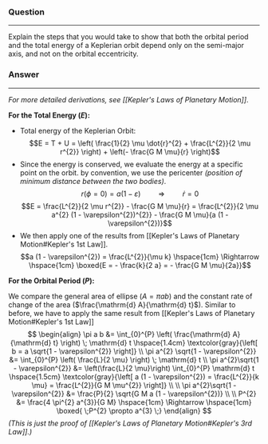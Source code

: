### Question
---
Explain the steps that you would take to show that both the orbital period and the total energy of a Keplerian orbit depend only on the semi-major axis, and not on the orbital eccentricity.

### Answer
---
*For more detailed derivations, see [[Kepler's Laws of Planetary Motion]]*.

**For the Total Energy ($E$):**

- Total energy of the Keplerian Orbit: $$E = T + U = \left( \frac{1}{2} \mu \dot{r}^{2} + \frac{L^{2}}{2 \mu r^{2}} \right) + \left(- \frac{G M \mu}{r} \right)$$
- Since the energy is conserved, we evaluate the energy at a specific point on the orbit. by convention, we use the pericenter *(position of minimum distance between the two bodies)*. $$r(\phi=0) = a (1-\varepsilon) \hspace{1cm} \Rightarrow \hspace{1cm} \dot{r} = 0$$ $$E = \frac{L^{2}}{2 \mu r^{2}} - \frac{G M \mu}{r} = \frac{L^{2}}{2 \mu a^{2} (1 - \varepsilon^{2})^{2}} - \frac{G M \mu}{a (1 - \varepsilon^{2})}$$
- We then apply one of the results from [[Kepler's Laws of Planetary Motion#Kepler's 1st Law]]. $$a (1 - \varepsilon^{2}) = \frac{L^{2}}{\mu k} \hspace{1cm} \Rightarrow \hspace{1cm} \boxed{E = - \frac{k}{2 a} = - \frac{G M \mu}{2a}}$$

**For the Orbital Period ($P$):**

We compare the general area of ellipse ($A = \pi a b$) and the constant rate of change of the area ($\frac{\mathrm{d} A}{\mathrm{d} t}$). Similar to before, we have to apply the same result from [[Kepler's Laws of Planetary Motion#Kepler's 1st Law]] 
$$
\begin{align}
	\pi a b &= \int_{0}^{P} \left( \frac{\mathrm{d} A}{\mathrm{d} t} \right) \; \mathrm{d} t
		\hspace{1.4cm}
		\textcolor{gray}{\left[ b = a \sqrt{1 - \varepsilon^{2}} \right]} \\
	\pi a^{2} \sqrt{1 - \varepsilon^{2}} &= \int_{0}^{P} \left( \frac{L}{2 \mu} \right) \; \mathrm{d} t \\
	\pi a^{2}\sqrt{1 - \varepsilon^{2}} &= \left(\frac{L}{2 \mu}\right) \int_{0}^{P} \mathrm{d} t 
		\hspace{1.5cm}
		\textcolor{gray}{\left[ a (1 - \varepsilon^{2}) = \frac{L^{2}}{k \mu} = \frac{L^{2}}{G M \mu^{2}} \right]} \\
	\\
	\pi a^{2}\sqrt{1 - \varepsilon^{2}} &= \frac{P}{2} \sqrt{G M a (1 - \varepsilon^{2})} \\
	\\
	P^{2} &= \frac{4 \pi^{2} a^{3}}{G M} \hspace{1cm} \Rightarrow \hspace{1cm} \boxed{ \;P^{2} \propto a^{3} \;}
\end{align}
$$
*(This is just the proof of [[Kepler's Laws of Planetary Motion#Kepler's 3rd Law]].)*


